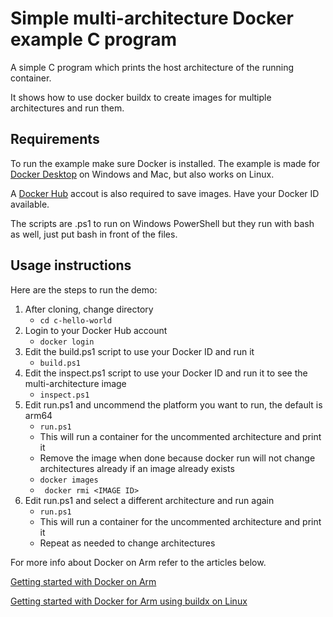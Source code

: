 # Simple multi-architecture Docker example C program
A simple C program which prints the host architecture of the running container.

It shows how to use docker buildx to create images for multiple architectures and run them.

## Requirements
To run the example make sure Docker is installed. The example is made for [Docker Desktop](https://www.docker.com/products/docker-desktop) on Windows and Mac, but also works on Linux. 

A [Docker Hub](https://hub.docker.com/) accout is also required to save images. Have your Docker ID available.

The scripts are .ps1 to run on Windows PowerShell but they run with bash as well, just put bash in front of the files.

## Usage instructions
Here are the steps to run the demo:

  1. After cloning, change directory
     - ```cd c-hello-world```
  2. Login to your Docker Hub account
     - ```docker login```
  3. Edit the build.ps1 script to use your Docker ID and run it
     - ```build.ps1```
  4. Edit the inspect.ps1 script to use your Docker ID and run it to see the multi-architecture image
     - ```inspect.ps1```
  5. Edit run.ps1 and uncommend the platform you want to run, the default is arm64
     - ```run.ps1```
     - This will run a container for the uncommented architecture and print it
     - Remove the image when done because docker run will not change architectures already if an image already exists
     - ```docker images```
     - ``` docker rmi <IMAGE ID>```
  6. Edit run.ps1 and select a different architecture and run again
     - ```run.ps1```
     - This will run a container for the uncommented architecture and print it
     - Repeat as needed to change architectures

For more info about Docker on Arm refer to the articles below.

[Getting started with Docker on Arm](https://community.arm.com/developer/tools-software/tools/b/tools-software-ides-blog/posts/getting-started-with-docker-on-arm)

[Getting started with Docker for Arm using buildx on Linux](https://community.arm.com/developer/tools-software/tools/b/tools-software-ides-blog/posts/getting-started-with-docker-for-arm-on-linux)
